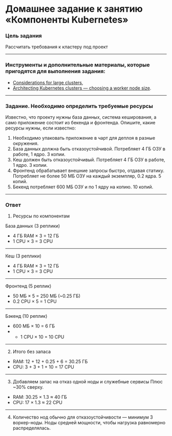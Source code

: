 # Домашнее задание к занятию «Компоненты Kubernetes»

### Цель задания

Рассчитать требования к кластеру под проект

------

### Инструменты и дополнительные материалы, которые пригодятся для выполнения задания:

- [Considerations for large clusters](https://kubernetes.io/docs/setup/best-practices/cluster-large/),
- [Architecting Kubernetes clusters — choosing a worker node size](https://learnk8s.io/kubernetes-node-size).

------

### Задание. Необходимо определить требуемые ресурсы
Известно, что проекту нужны база данных, система кеширования, а само приложение состоит из бекенда и фронтенда. Опишите, какие ресурсы нужны, если известно:

1. Необходимо упаковать приложение в чарт для деплоя в разные окружения. 
2. База данных должна быть отказоустойчивой. Потребляет 4 ГБ ОЗУ в работе, 1 ядро. 3 копии. 
3. Кеш должен быть отказоустойчивый. Потребляет 4 ГБ ОЗУ в работе, 1 ядро. 3 копии. 
4. Фронтенд обрабатывает внешние запросы быстро, отдавая статику. Потребляет не более 50 МБ ОЗУ на каждый экземпляр, 0.2 ядра. 5 копий. 
5. Бекенд потребляет 600 МБ ОЗУ и по 1 ядру на копию. 10 копий.

----

### Ответ

1. Ресурсы по компонентам

База данных (3 реплики)
- 4 ГБ RAM × 3 = 12 ГБ
- 1 CPU × 3 = 3 CPU
 
---
 
Кеш (3 реплики)
- 4 ГБ RAM × 3 = 12 ГБ
- 1 CPU × 3 = 3 CPU

---

Фронтенд (5 реплик)
- 50 МБ × 5 = 250 МБ (~0.25 ГБ)
- 0.2 CPU × 5 = 1 CPU
  
---

Бэкенд (10 реплик)
- 600 МБ × 10 = 6 ГБ
- - 1 CPU × 10 = 10 CPU

---

2. Итого без запаса
- RAM: 12 + 12 + 0.25 + 6 = 30.25 ГБ
- CPU: 3 + 3 + 1 + 10 = 17 CPU

---

3. Добавляем запас на отказ одной ноды и служебные сервисы
Плюс ~30% сверху.
- RAM: 30.25 × 1.3 ≈ 40 ГБ
- CPU: 17 × 1.3 ≈ 22 CPU

---

4. Количество нод обычно для отказоустойчивости — минимум 3 воркер-ноды. Ноды средней мощности, чтобы нагрузка равномерно распределялась.
